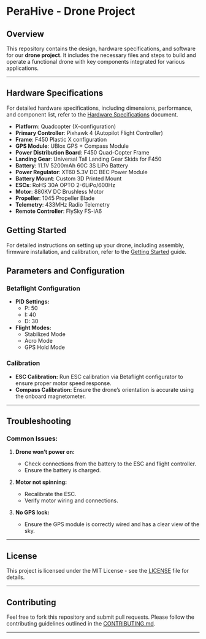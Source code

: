 # PeraHive - Drone Project

## Overview
This repository contains the design, hardware specifications, and software for our **drone project**. It includes the necessary files and steps to build and operate a functional drone with key components integrated for various applications.

---

## Hardware Specifications

For detailed hardware specifications, including dimensions, performance, and component list, refer to the [Hardware Specifications](./Hardware%20Specifications.md) document.

- **Platform**: Quadcopter (X-configuration)
- **Primary Controller**: Pixhawk 4 (Autopilot Flight Controller)
- **Frame**: F450 Plastic X configuration
- **GPS Module**: UBlox GPS + Compass Module
- **Power Distribution Board**: F450 Quad-Copter Frame
- **Landing Gear**: Universal Tall Landing Gear Skids for F450
- **Battery**: 11.1V 5200mAh 60C 3S LiPo Battery
- **Power Regulator**: XT60 5.3V DC BEC Power Module
- **Battery Mount**: Custom 3D Printed Mount
- **ESCs**: RoHS 30A OPTO 2-6LiPo/600Hz
- **Motor**: 880KV DC Brushless Motor
- **Propeller**: 1045 Propeller Blade
- **Telemetry**: 433MHz Radio Telemetry
- **Remote Controller**: FlySky FS-iA6


## Getting Started

For detailed instructions on setting up your drone, including assembly, firmware installation, and calibration, refer to the [Getting Started](./Getting%20Started.md) guide.


## Parameters and Configuration

### Betaflight Configuration
- **PID Settings:**
  - P: 50
  - I: 40
  - D: 30
- **Flight Modes:**
  - Stabilized Mode
  - Acro Mode
  - GPS Hold Mode

### Calibration
- **ESC Calibration:** Run ESC calibration via Betaflight configurator to ensure proper motor speed response.
- **Compass Calibration:** Ensure the drone’s orientation is accurate using the onboard magnetometer.

---

## Troubleshooting

### Common Issues:
1. **Drone won’t power on:**
   - Check connections from the battery to the ESC and flight controller.
   - Ensure the battery is charged.

2. **Motor not spinning:**
   - Recalibrate the ESC.
   - Verify motor wiring and connections.

3. **No GPS lock:**
   - Ensure the GPS module is correctly wired and has a clear view of the sky.

---

## License

This project is licensed under the MIT License - see the [LICENSE](LICENSE) file for details.

---

## Contributing

Feel free to fork this repository and submit pull requests. Please follow the contributing guidelines outlined in the [CONTRIBUTING.md](CONTRIBUTING.md).

---


